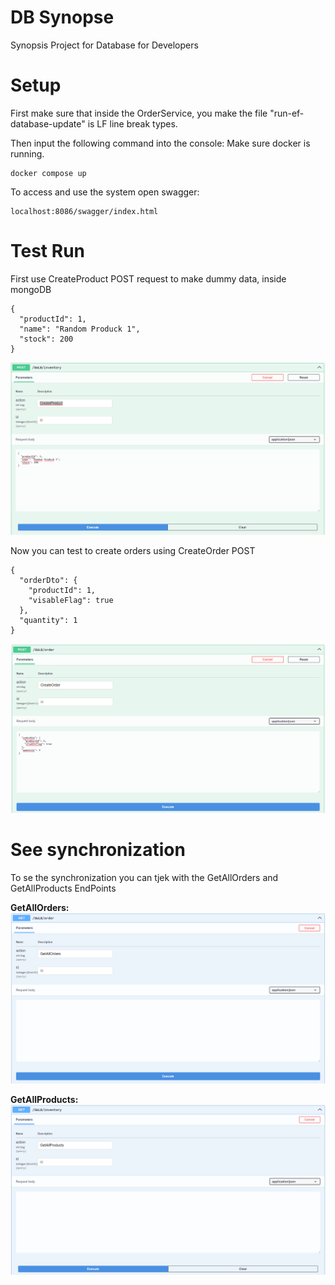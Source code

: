 # DB Synopse
 Synopsis Project for Database for Developers

# Setup
First make sure that inside the OrderService, you make the file "run-ef-database-update" is LF line break types.

Then input the following command into the console:
Make sure docker is running.

```
docker compose up
```
To access and use the system open swagger:
```
localhost:8086/swagger/index.html
```
# Test Run
First use CreateProduct POST request to make dummy data, inside mongoDB
```
{
  "productId": 1,
  "name": "Random Produck 1",
  "stock": 200
}
```
![CreateProduct](https://github.com/AsbjrnJacobsen/DB-Synopse/blob/main/PNG/CreateProduct.png)

Now you can test to create orders using CreateOrder POST
```
{
  "orderDto": {
    "productId": 1,
    "visableFlag": true
  },
  "quantity": 1
}
```
![CreateOrder](https://github.com/AsbjrnJacobsen/DB-Synopse/blob/main/PNG/CreateOrder.png)

# See synchronization
To se the synchronization you can tjek with the GetAllOrders and GetAllProducts EndPoints

**GetAllOrders:**
![GetAllOrders](https://github.com/AsbjrnJacobsen/DB-Synopse/blob/main/PNG/GetAllOrders.png)

**GetAllProducts:**
![GetAllProducts](https://github.com/AsbjrnJacobsen/DB-Synopse/blob/main/PNG/GetAllProducts.png)
